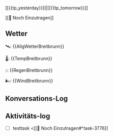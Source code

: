 [[{{tp_yesterday}}]]|[[{{tp_tomorrow}}]]

[[📅 Noch Einzutragen]]

## Wetter

🛰: {{AllgWetterBreitbrunn}}

🌡: {{TempBreitbrunn}}

💧: {{RegenBreitbrunn}}

🌬: {{WindBreitbrunn}}

## Konversations-Log

## Aktivitäts-log

- [ ] testtask <[[📅 Noch Einzutragen#^task-3776]]
